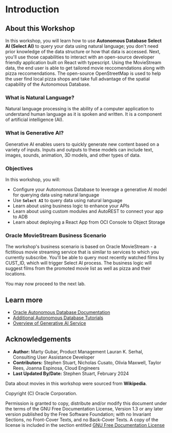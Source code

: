 # Introduction

## About this Workshop

In this workshop, you will learn how to use **Autonomous Database Select AI (Select AI)** to query your data using natural language; you don't need prior knowledge of the data structure or how that data is accessed. Next, you'll use those capabilities to interact with an open-source developer friendly application built on React with typescript. Using the MovieStream data, the end user is able to get tailored movie reccomendations along with pizza reccomendations. The open-source OpenStreetMap is used to help the user find local pizza shops and take full advantage of the spatial capability of the Autonomous Database. 

### What is Natural Language?

Natural language processing is the ability of a computer application to understand human language as it is spoken and written. It is a component of artificial intelligence (AI).

### What is Generative AI?

Generative AI enables users to quickly generate new content based on a variety of inputs. Inputs and outputs to these models can include text, images, sounds, animation, 3D models, and other types of data.

### Objectives

In this workshop, you will:

* Configure your Autonomous Database to leverage a generative AI model for querying data using natural language
* Use **`Select AI`** to query data using natural language
* Learn about using business logic to enhance your APIs 
* Learn about using custom modules and AutoREST to connect your app to ADB 
* Learn about deploying a React App from OCI Console to Object Storage 

### Oracle MovieStream Business Scenario
The workshop's business scenario is based on Oracle MovieStream - a fictitious movie streaming service that is similar to services to which you currently subscribe. You'll be able to query most recently watched films by CUST_ID, which will trigger Select AI process. The business logic will suggest films from the promoted movie list as well as pizza and their locations. 

You may now proceed to the next lab.

## Learn more

* [Oracle Autonomous Database Documentation](https://docs.oracle.com/en/cloud/paas/autonomous-data-warehouse-cloud/index.html)
* [Additional Autonomous Database Tutorials](https://docs.oracle.com/en/cloud/paas/autonomous-data-warehouse-cloud/tutorials.html)
* [Overview of Generative AI Service](https://docs.oracle.com/en-us/iaas/Content/generative-ai/overview.htm)

## Acknowledgements
  * **Author:** Marty Gubar, Product Management Lauran K. Serhal, Consulting User Assistance Developer
  * **Contributors:** Stephen Stuart, Nicholas Cusato, Olivia Maxwell, Taylor Rees, Joanna Espinosa, Cloud Engineers 
* **Last Updated By/Date:** Stephen Stuart, February 2024

Data about movies in this workshop were sourced from **Wikipedia**.

Copyright (C)  Oracle Corporation.

Permission is granted to copy, distribute and/or modify this document
under the terms of the GNU Free Documentation License, Version 1.3
or any later version published by the Free Software Foundation;
with no Invariant Sections, no Front-Cover Texts, and no Back-Cover Texts.
A copy of the license is included in the section entitled [GNU Free Documentation License](files/gnu-free-documentation-license.txt)

